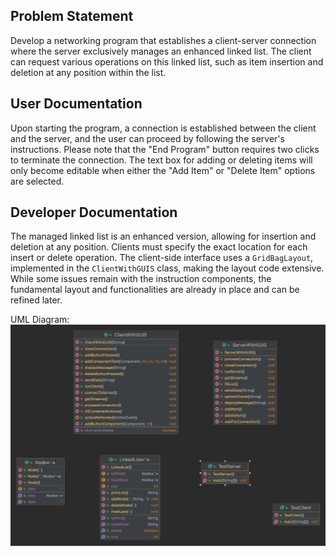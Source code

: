 ## Problem Statement
Develop a networking program that establishes a client-server connection where the server exclusively manages an enhanced linked list. The client can request various operations on this linked list, such as item insertion and deletion at any position within the list.

## User Documentation
Upon starting the program, a connection is established between the client and the server, and the user can proceed by following the server's instructions. Please note that the "End Program" button requires two clicks to terminate the connection. The text box for adding or deleting items will only become editable when either the "Add Item" or "Delete Item" options are selected.

## Developer Documentation
The managed linked list is an enhanced version, allowing for insertion and deletion at any position. Clients must specify the exact location for each insert or delete operation. The client-side interface uses a `GridBagLayout`, implemented in the `ClientWithGUIS` class, making the layout code extensive. While some issues remain with the instruction components, the fundamental layout and functionalities are already in place and can be refined later.

UML Diagram:
![B06_LinkedListNetDiagram.png](https://github.com/fqkammona/SWD-Projects/blob/main/UML-Diagrams/B06_LinkedListNetDiagram.png)
